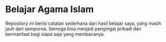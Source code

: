 # Belajar Agama Islam

Repository ini berisi catatan sederhana dari hasil belajar saya, yang masih jauh dari sempurna. Semoga bisa menjadi pengingat pribadi dan bermanfaat bagi siapa saja yang membacanya.
